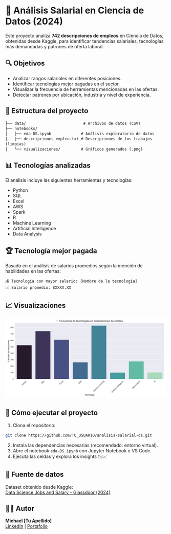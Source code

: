 # 🧠 Análisis Salarial en Ciencia de Datos (2024)

Este proyecto analiza **742 descripciones de empleos** en Ciencia de Datos, obtenidas desde Kaggle, para identificar tendencias salariales, tecnologías más demandadas y patrones de oferta laboral.

## 🔍 Objetivos

- Analizar rangos salariales en diferentes posiciones.
- Identificar tecnologías mejor pagadas en el sector.
- Visualizar la frecuencia de herramientas mencionadas en las ofertas.
- Detectar patrones por ubicación, industria y nivel de experiencia.

## 📁 Estructura del proyecto

```
├── data/                         # Archivos de datos (CSV)
├── notebooks/
│   ├── eda-DS.ipynb             # Análisis exploratorio de datos
│   ├── descripciones_empleo.txt # Descripciones de los trabajos (limpias)
│   └── visualizaciones/         # Gráficos generados (.png)
```

## 📊 Tecnologías analizadas

El análisis incluye las siguientes herramientas y tecnologías:

- Python
- SQL
- Excel
- AWS
- Spark
- R
- Machine Learning
- Artificial Intelligence
- Data Analysis

## 🏆 Tecnología mejor pagada

Basado en el análisis de salarios promedios según la mención de habilidades en las ofertas:

```
💰 Tecnología con mayor salario: [Nombre de la tecnología]
📈 Salario promedio: $XXXX.XX
```

## 📈 Visualizaciones

![Ejemplo de gráfico](notebooks/visualizaciones/tecnologias_frecuencia.png)

## 🚀 Cómo ejecutar el proyecto

1. Clona el repositorio:
```bash
git clone https://github.com/TU_USUARIO/analisis-salarial-ds.git
```

2. Instala las dependencias necesarias (recomendado: entorno virtual).
3. Abre el notebook `eda-DS.ipynb` con Jupyter Notebook o VS Code.
4. Ejecuta las celdas y explora los insights 📉📈

## 📌 Fuente de datos

Dataset obtenido desde Kaggle:  
[Data Science Jobs and Salary - Glassdoor (2024)](https://www.kaggle.com/datasets/fahadrehman07/data-science-jobs-and-salary-glassdoor)

## 🧑‍💻 Autor

**Michael [Tu Apellido]**  
[LinkedIn](https://www.linkedin.com/in/tuusuario) | [Portafolio](https://github.com/tuusuario)

